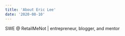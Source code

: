```yaml
---
title: 'About Eric Lee'
date: '2020-08-10'
---
```


SWE @ RetailMeNot | entrepreneur, blogger, and mentor